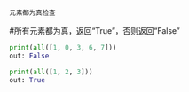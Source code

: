 ```markdown
元素都为真检查
```
#所有元素都为真，返回“True”，否则返回“False”
```python
print(all([1, 0, 3, 6, 7]))
out: False
```

```python
print(all([1, 2, 3]))
out: True
```